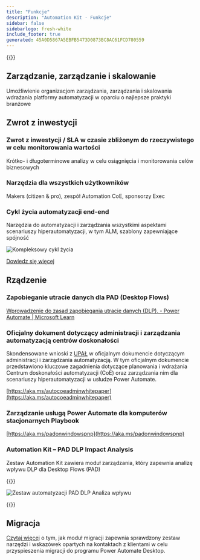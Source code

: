 ```yaml
---
title: "Funkcje"
description: "Automation Kit - Funkcje"
sidebar: false
sidebarlogo: fresh-white
include_footer: true
generated: 45A0D5867A5EBFB5473D0873BC8AC61FCD780559
---
```


{{<toc>}}

## Zarządzanie, zarządzanie i skalowanie

Umożliwienie organizacjom zarządzania, zarządzania i skalowania wdrażania platformy automatyzacji w oparciu o najlepsze praktyki branżowe

## Zwrot z inwestycji

### Zwrot z inwestycji / SLA w czasie zbliżonym do rzeczywistego w celu monitorowania wartości

Krótko- i długoterminowe analizy w celu osiągnięcia i monitorowania celów biznesowych

### Narzędzia dla wszystkich użytkowników

Makers (citizen & pro), zespół Automation CoE, sponsorzy Exec

### Cykl życia automatyzacji end-end

Narzędzia do automatyzacji i zarządzania wszystkimi aspektami scenariuszy hiperautomatyzacji, w tym ALM, szablony zapewniające spójność

![Kompleksowy cykl życia](/images/illustrations/end-to-end.png)

[Dowiedz się więcej](https://learn.microsoft.com/power-automate/guidance/automation-kit/overview/automation-coe-strategy#automation-lifecycle)

## Rządzenie

### Zapobieganie utracie danych dla PAD (Desktop Flows)

[Wprowadzenie do zasad zapobiegania utracie danych (DLP). - Power Automate | Microsoft Learn](https://learn.microsoft.com/power-automate/prevent-data-loss#data-loss-prevention-for-desktop-flows-preview)

### Oficjalny dokument dotyczący administracji i zarządzania automatyzacją centrów doskonałości

Skondensowane wnioski z [UPAŁ](https://learn.microsoft.com/power-platform/guidance/automation-coe/heat) w oficjalnym dokumencie dotyczącym administracji i zarządzania automatyzacją. W tym oficjalnym dokumencie przedstawiono kluczowe zagadnienia dotyczące planowania i wdrażania Centrum doskonałości automatyzacji (CoE) oraz zarządzania nim dla scenariuszy hiperautomatyzacji w usłudze Power Automate. 

[https://aka.ms/autocoeadminwhitepaper](https://aka.ms/autocoeadminwhitepaper)

### Zarządzanie usługą Power Automate dla komputerów stacjonarnych Playbook

[https://aka.ms/padonwindowspnp](https://aka.ms/padonwindowspnp)

### Automation Kit – PAD DLP Impact Analysis

Zestaw Automation Kit zawiera moduł zarządzania, który zapewnia analizę wpływu DLP dla Desktop Flows (PAD)

{{<border>}}

![Zestaw automatyzacji PAD DLP Analiza wpływu](/images/pad-dlp-impact.png)

{{</border>}}




## Migracja

[Czytaj więcej](/pl/migration) o tym, jak moduł migracji zapewnia sprawdzony zestaw narzędzi i wskazówek opartych na kontaktach z klientami w celu przyspieszenia migracji do programu Power Automate Desktop.
